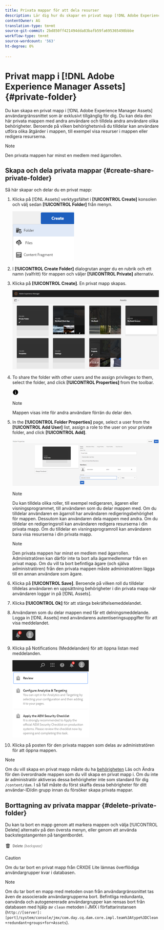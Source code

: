 ```yaml
---
title: Privata mappar för att dela resurser
description: Lär dig hur du skapar en privat mapp [!DNL Adobe Experience Manager Assets] och delar den med andra användare samt tilldelar olika behörigheter till dem.
contentOwner: AG
translation-type: tm+mt
source-git-commit: 2bd850ff421494dda83bafb59fa695365498bbbe
workflow-type: tm+mt
source-wordcount: '563'
ht-degree: 0%

---
```



# Privat mapp i [!DNL Adobe Experience Manager Assets] {#private-folder}

Du kan skapa en privat mapp i [!DNL Adobe Experience Manager Assets] användargränssnittet som är exklusivt tillgänglig för dig. Du kan dela den här privata mappen med andra användare och tilldela andra användare olika behörigheter. Beroende på vilken behörighetsnivå du tilldelar kan användare utföra olika åtgärder i mappen, till exempel visa resurser i mappen eller redigera resurserna.

>[!NOTE]
>
>Den privata mappen har minst en medlem med ägarrollen.

## Skapa och dela privata mappar {#create-share-private-folder}

Så här skapar och delar du en privat mapp:

1. Klicka på [!DNL Assets] verktygsfältet i **[!UICONTROL Create]** konsolen och välj sedan **[!UICONTROL Folder]** från menyn.

   ![Skapa resursmapp](assets/Create-folder.png)

1. I **[!UICONTROL Create Folder]** dialogrutan anger du en rubrik och ett namn (valfritt) för mappen och väljer **[!UICONTROL Private]** alternativ.

1. Klicka på **[!UICONTROL Create]**. En privat mapp skapas.

   ![chlimage_1-413](assets/chlimage_1-413.png)

1. To share the folder with other users and the assign privileges to them, select the folder, and click **[!UICONTROL Properties]** from the toolbar.

   ![infoalternativ](assets/do-not-localize/info-circle-icon.png)

   >[!NOTE]
   >
   >Mappen visas inte för andra användare förrän du delar den.

1. In the **[!UICONTROL Folder Properties]** page, select a user from the **[!UICONTROL Add User]** list, assign a role to the user on your private folder, and click **[!UICONTROL Add]**.

   ![chlimage_1-415](assets/chlimage_1-415.png)

   >[!NOTE]
   >
   >Du kan tilldela olika roller, till exempel redigeraren, ägaren eller visningsprogrammet, till användaren som du delar mappen med. Om du tilldelar användaren en ägarroll har användaren redigeringsbehörighet för mappen. Dessutom kan användaren dela mappen med andra. Om du tilldelar en redigeringsroll kan användaren redigera resurserna i din privata mapp. Om du tilldelar en visningsprogramroll kan användaren bara visa resurserna i din privata mapp.

   >[!NOTE]
   >
   >Den privata mappen har minst en medlem med ägarrollen. Administratören kan därför inte ta bort alla ägarmedlemmar från en privat mapp. Om du vill ta bort befintliga ägare (och själva administratören) från den privata mappen måste administratören lägga till en annan användare som ägare.

1. Klicka på **[!UICONTROL Save]**. Beroende på vilken roll du tilldelar tilldelas användaren en uppsättning behörigheter i din privata mapp när användaren loggar in på [!DNL Assets].
1. Klicka **[!UICONTROL Ok]** för att stänga bekräftelsemeddelandet.
1. Användaren som du delar mappen med får ett delningsmeddelande. Logga in [!DNL Assets] med användarens autentiseringsuppgifter för att visa meddelandet.

   ![chlimage_1-416](assets/chlimage_1-416.png)

1. Klicka på Notifications (Meddelanden) för att öppna listan med meddelanden.

   ![Förteckning över meddelanden](assets/Assets-Notification.png)

1. Klicka på posten för den privata mappen som delas av administratören för att öppna mappen.

>[!NOTE]
>
>Om du vill skapa en privat mapp måste du ha [behörigheten](/help/sites-administering/security.md#permissions-in-aem) Läs och Ändra för den överordnade mappen som du vill skapa en privat mapp i. Om du inte är administratör aktiveras dessa behörigheter inte som standard för dig `/content/dam`. I så fall måste du först skaffa dessa behörigheter för ditt användar-ID/din grupp innan du försöker skapa privata mappar.

## Borttagning av privata mappar {#delete-private-folder}

Du kan ta bort en mapp genom att markera mappen och välja [!UICONTROL Delete] alternativ på den översta menyn, eller genom att använda backstegstangenten på tangentbordet.

![ta bort alternativ på den översta menyn](assets/delete-option.png)

>[!CAUTION]
>
>Om du tar bort en privat mapp från CRXDE Lite lämnas överflödiga användargrupper kvar i databasen.

>[!NOTE]
>
>Om du tar bort en mapp med metoden ovan från användargränssnittet tas även de associerade användargrupperna bort.
Befintliga redundanta, oanvända och autogenererade användargrupper kan rensas bort från databasen med hjälp av `clean` metoden i JMX i författarinstansen (`http://[server]:[port]/system/console/jmx/com.day.cq.dam.core.impl.team%3Atype%3DClean+redundant+groups+for+Assets`).
